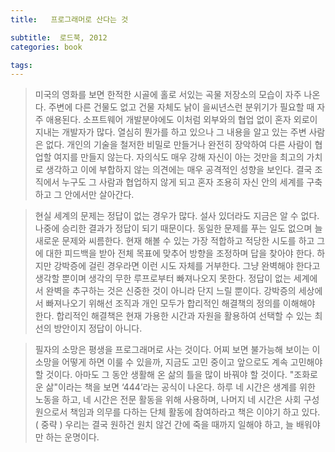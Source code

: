 ```yaml
---
title:   프로그래머로 산다는 것

subtitle:  로드북, 2012
categories: book

tags: 
---
```


  
> 미국의 영화를 보면 한적한 시골에 홀로 서있는 곡물 저장소의 모습이 자주 나온다. 주변에 다른 건물도 없고 건물 자체도 낡이 을씨년스런 분위기가 필요할 때 자주 애용된다. 소프트웨어 개발분야에도 이처럼 외부와의 협업 없이 혼자 외로이 지내는 개발자가 많다. 열심히 뭔가를 하고 있으나 그 내용을 알고 있는 주변 사람은 없다. 개인의 기술을 철저한 비밀로 만들거나 완전히 장악하여 다른 사람이 협업할 여지를 만들지 않는다. 자의식도 매우 강해 자신이 아는 것만을 최고의 가치로 생각하고 이에 부합하지 않는 의견에는 매우 공격적인 성향을 보인다. 결국 조직에서 누구도 그 사람과 협업하지 않게 되고 혼자 조용히 자신 안의 세계를 구축하고 그 안에서만 살아간다.    
  
> 현실 세계의 문제는 정답이 없는 경우가 많다. 설사 있더라도 지금은 알 수 없다. 나중에 승리한 결과가 정답이 되기 때문이다. 동일한 문제를 푸는 일도 없으며 늘 새로운 문제와 씨름한다. 현재 해볼 수 있는 가장 적합하고 적당한 시도를 하고 그에 대한 피드백을 받아 전체 목표에 맞추어 방향을 조정하며 답을 찾아야 한다. 하지만 강박증에 걸린 경우라면 이런 시도 자체를 거부한다. 그냥 완벽해야 한다고 생각할 뿐이며 생각의 무한 루프로부터 빠져나오지 못한다. 정답이 없는 세계에서 완벽을 추구하는 것은 신중한 것이 아니라 단지 느릴 뿐이다. 강박증의 세상에서 빠져나오기 위해선 조직과 개인 모두가 합리적인 해결책의 정의를 이해해야 한다. 합리적인 해결책은 현재 가용한 시간과 자원을 활용하여 선택할 수 있는 최선의 방안이지 정답이 아니다.    
  
> 필자의 소망은 평생을 프로그래머로 사는 것이다. 어찌 보면 불가능해 보이는 이 소망을 어떻게 하면 이룰 수 있을까, 지금도 고민 중이고 앞으로도 계속 고민해야 할 것이다. 아마도 그 동안 생활해 온 삶의 틀을 많이 바꿔야 할 것이다. "조화로운 삶"이라는 책을 보면 ‘444’라는 공식이 나온다. 하루 네 시간은 생계를 위한 노동을 하고, 네 시간은 전문 활동을 위해 사용하며, 나머지 네 시간은 사회 구성원으로서 책임과 의무를 다하는 단체 활동에 참여하라고 책은 이야기 하고 있다. ( 중략 ) 우리는 결국 원하건 원치 않건 간에 죽을 때까지 일해야 하고, 늘 배워야만 하는 운명이다.    

